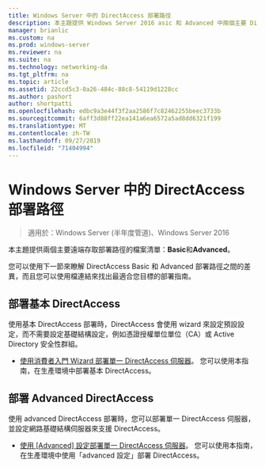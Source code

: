 ```yaml
---
title: Windows Server 中的 DirectAccess 部署路徑
description: 本主題提供 Windows Server 2016 asic 和 Advanced 中兩個主要 DirectAccess 部署路徑的檔案清單。
manager: brianlic
ms.custom: na
ms.prod: windows-server
ms.reviewer: na
ms.suite: na
ms.technology: networking-da
ms.tgt_pltfrm: na
ms.topic: article
ms.assetid: 22ccd5c3-0a26-484c-88c8-54119d1228cc
ms.author: pashort
author: shortpatti
ms.openlocfilehash: edbc9a3e44f3f2aa2586f7c82462255beec3733b
ms.sourcegitcommit: 6aff3d88ff22ea141a6ea6572a5ad8dd6321f199
ms.translationtype: MT
ms.contentlocale: zh-TW
ms.lasthandoff: 09/27/2019
ms.locfileid: "71404994"
---
```

# <a name="directaccess-deployment-paths-in-windows-server"></a>Windows Server 中的 DirectAccess 部署路徑

>適用於：Windows Server (半年度管道)、Windows Server 2016

本主題提供兩個主要遠端存取部署路徑的檔案清單：**Basic**和**Advanced**。  
  
您可以使用下一節來瞭解 DirectAccess Basic 和 Advanced 部署路徑之間的差異，而且您可以使用檔連結來找出最適合您目標的部署指南。  
  
## <a name="deploy-basic-directaccess"></a>部署基本 DirectAccess  
使用基本 DirectAccess 部署時，DirectAccess 會使用 wizard 來設定預設設定，而不需要設定基礎結構設定，例如憑證授權單位單位（CA）或 Active Directory 安全性群組。  
  
-   [使用消費者入門 Wizard 部署單一 DirectAccess 伺服器](../../remote-access/directaccess/single-server-wizard/Deploy-a-Single-DirectAccess-Server-Using-the-Getting-Started-Wizard.md)。 您可以使用本指南，在生產環境中部署基本 DirectAccess。  
  
## <a name="deploy-advanced-directaccess"></a>部署 Advanced DirectAccess  
使用 advanced DirectAccess 部署時，您可以部署單一 DirectAccess 伺服器，並設定網路基礎結構伺服器來支援 DirectAccess。  
  
-   [使用 [Advanced] 設定部署單一 DirectAccess 伺服器](../../remote-access/directaccess/single-server-advanced/Deploy-a-Single-DirectAccess-Server-with-Advanced-Settings.md)。 您可以使用本指南，在生產環境中使用「advanced 設定」部署 DirectAccess。  
  


